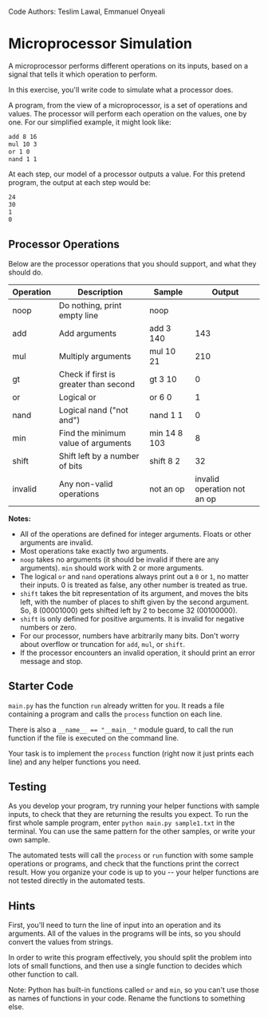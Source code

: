 Code Authors: Teslim Lawal, Emmanuel Onyeali

# Microprocessor Simulation

A microprocessor performs different operations on its inputs, based on a signal
that tells it which operation to perform.

In this exercise, you'll write code to simulate what a processor does.

A program, from the view of a microprocessor, is a set of operations and values.
The processor will perform each operation on the values, one by one. For our simplified
example, it might look like:

```txt
add 8 16
mul 10 3
or 1 0
nand 1 1
```

At each step, our model of a processor outputs a value. For this
pretend program, the output at each step would be:

```txt
24
30
1
0
```

## Processor Operations

Below are the processor operations that you should support, and what they should do.

| Operation 	| Description                           	| Sample       	| Output 	|
|-----------	|---------------------------------------	|--------------	|--------	|
| noop      	| Do nothing, print empty line          	| noop         	|        	|
| add       	| Add arguments                         	| add 3 140    	| 143    	|
| mul       	| Multiply arguments                    	| mul 10 21    	| 210    	|
| gt        	| Check if first is greater than second 	| gt 3 10      	| 0      	|
| or        	| Logical or                            	| or 6 0       	| 1      	|
| nand      	| Logical nand ("not and")              	| nand 1 1     	| 0      	|
| min       	| Find the minimum value of arguments   	| min 14 8 103 	| 8      	|
| shift     	| Shift left by a number of bits        	| shift 8 2    	| 32     	|
| invalid     | Any non-valid operations                | not an op     | invalid operation not an op |

**Notes:**

* All of the operations are defined for integer arguments. Floats or other 
    arguments are invalid.
* Most operations take exactly two arguments.
* `noop` takes no arguments (it should be invalid if there are any arguments). 
    `min` should work with 2 or more arguments.
* The logical `or` and `nand` operations always print out a `0` or `1`, no matter
    their inputs. 0 is treated as false, any other number is treated as true.
* `shift` takes the bit representation of its argument, and moves the bits left,
    with the number of places to shift given by the second argument. So, 8
    (00001000) gets shifted left by 2 to become 32 (00100000).
* `shift` is only defined for positive arguments. It is invalid for negative numbers or zero.
* For our processor, numbers have arbitrarily many bits. Don't worry about
    overflow or truncation for `add`, `mul`, or `shift`.
* If the processor encounters an invalid operation, it should print an error 
    message and stop.

## Starter Code

`main.py` has the function `run` already written for you. It reads a file
containing a program and calls the `process` function on each line.

There is also a `__name__ == "__main__"` module guard, to call the run function 
if the file is executed on the command line.

Your task is to implement the `process` function (right now it just prints each 
line) and any helper functions you need.

## Testing

As you develop your program, try running your helper functions with sample
inputs, to check that they are returning the results you expect. To run the
first whole sample program, enter `python main.py sample1.txt` in the terminal.
You can use the same pattern for the other samples, or write your own sample.

The automated tests will call the `process` or `run` function with some sample 
operations or programs, and check that the functions print the correct result. 
How you organize your code is up to you -- your helper functions are not tested 
directly in the automated tests.

## Hints

First, you'll need to turn the line of input into an operation and its
arguments. All of the values in the programs will be ints, so you should convert
the values from strings.

In order to write this program effectively, you should split the problem into
lots of small functions, and then use a single function to decides which other 
function to call.

Note: Python has built-in functions called `or` and `min`, so you can't use
those as names of functions in your code. Rename the functions to something
else.
